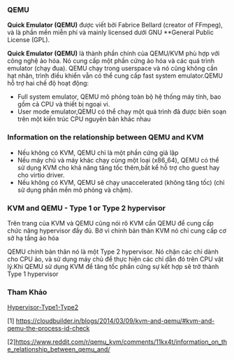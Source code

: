 ### QEMU

**Quick Emulator (QEMU)** được viết bởi Fabrice Bellard (creator of FFmpeg), và là phần mền miễn phí và mainly licensed dưới GNU **General Public License (GPL).

**Quick Emulator (QEMU)** là thành phần chính của QEMU/KVM phù hợp với công nghệ ảo hóa. Nó cung cấp một phần cứng ảo hóa và các quá trình emulator (chạy đua). QEMU chạy trong userspace và nó cũng không cần hạt nhân, trình điều khiển vẫn có thể cung cấp fast system emulator.QEMU hỗ trợ hai chế độ hoạt động:
- Full system emulator, QEMU mô phỏng toàn bộ hệ thống máy tính, bao gồm cả CPU và thiết bị ngoại vi.
- User mode emulator,QEMU có thể chạy một quá trình đã được biên soạn trên một kiến trúc CPU nguyên bản khác nhau 


### Information on the relationship between QEMU and KVM
- Nếu không có KVM, QEMU chỉ là một phần cứng giả lập
- Nếu máy chủ và máy khác chạy cùng một loại (x86_64), QEMU có thể sử dụng KVM cho khả năng tăng tốc thêm,bất kể hỗ trợ cho guest hay cho virtio driver.
- Nếu không có KVM, QEMU sẽ chạy unaccelerated (không tăng tốc) (chỉ sử dụng phần mền mô phỏng và chậm).

### KVM and QEMU - Type 1 or Type 2 hypervisor

Trên trang của KVM và QEMU cũng nói rõ KVM cần QEMU để cung cấp chức năng hypervisor đầy đủ. Bở vì chính bản thân KVM nó chỉ cung cấp cơ sở hạ tầng ảo hóa

QEMU chính bản thân nó là một Type 2 hypervisor. Nó chặn các chỉ dành cho CPU ảo, và sử dụng máy chủ để thực hiện các chỉ dẫn đó trên CPU vật lý.Khi QEMU sử dụng KVM để tăng tốc phần cứng sự kết hợp sẽ trở thành Type 1 hypervisor

### Tham Khảo

[Hypervisor-Type1-Type2](https://viblo.asia/p/tan-man-ao-hoa-ai-cung-biet-nhung-cu-the-no-la-gi-Do754NV3ZM6)

[1] https://cloudbuilder.in/blogs/2014/03/09/kvm-and-qemu/#kvm-and-qemu-the-process-id-check

[2]https://www.reddit.com/r/qemu_kvm/comments/11kx4t/information_on_the_relationship_between_qemu_and/


